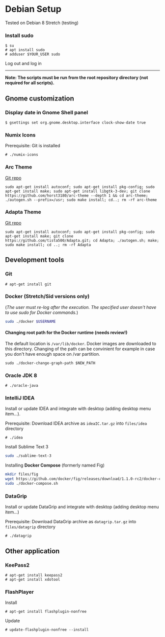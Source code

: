 # Debian Setup
Tested on Debian 8 Stretch (testing)
### Install sudo
```
$ su
# apt install sudo
# adduser $YOUR_USER sudo
```
Log out and log in
***
**Note: The scripts must be run from the root repository directory (not required for all scripts).**
## Gnome customization
### Display date in Gnome Shell panel
```
$ gsettings set org.gnome.desktop.interface clock-show-date true
```
### Numix Icons
Prerequisite: Git is installed
```
# ./numix-icons
```
### Arc Theme
[Git repo](https://github.com/horst3180/arc-theme)
```
sudo apt-get install autoconf; sudo apt-get install pkg-config; sudo apt-get install make; sudo apt-get install libgtk-3-dev; git clone https://github.com/horst3180/arc-theme --depth 1 && cd arc-theme; ./autogen.sh --prefix=/usr; sudo make install; cd..; rm -rf arc-theme
```
### Adapta Theme
[Git repo](https://github.com/tista500/Adapta)
```
sudo apt-get install autoconf; sudo apt-get install pkg-config; sudo apt-get install make; git clone https://github.com/tista500/Adapta.git; cd Adapta; ./autogen.sh; make; sudo make install; cd ..; rm -rf Adapta
```
## Development tools
### Git
```
# apt-get install git
```
### Docker (Stretch/Sid versions only)
(*The user must re-log after the execution. The specified user doesn't have to use sudo for Docker commands.*)
```bash
sudo ./docker $USERNAME
```
#### Changing root path for the Docker runtime (needs review!)
The default location is `/var/lib/docker`. Docker images are downloaded to this directory. Changing of the path can be convinient for example in case you don't have enough space on /var partition.
```
sudo ./docker-change-graph-path $NEW_PATH
```
### **Oracle JDK 8**
```
# ./oracle-java
```
### IntelliJ IDEA
Install or update IDEA and integrate with desktop (adding desktop menu item...).

Prerequisite: Download IDEA archive as `ideaIC.tar.gz` into `files/idea` directory
```
# ./idea
```
Install Sublime Text 3
```bash
sudo ./sublime-text-3
```
Installing **Docker Compose** (formerly named Fig)
```bash
mkdir files/fig
wget https://github.com/docker/fig/releases/download/1.1.0-rc2/docker-compose-`uname -s`-`uname -m` -O ./files/fig/docker-compose
sudo ./docker-compose.sh
```
### DataGrip
Install or update DataGrip and integrate with desktop (adding desktop menu item...)

Prerequisite: Download DataGrip archive as `datagrip.tar.gz` into `files/datagrip` directory
```
# ./datagrip
```
## Other application
### KeePass2
```
# apt-get install keepass2
# apt-get install xdotool
```
### FlashPlayer
Install
```
# apt-get install flashplugin-nonfree
```
Update
```
# update-flashplugin-nonfree --install
```
